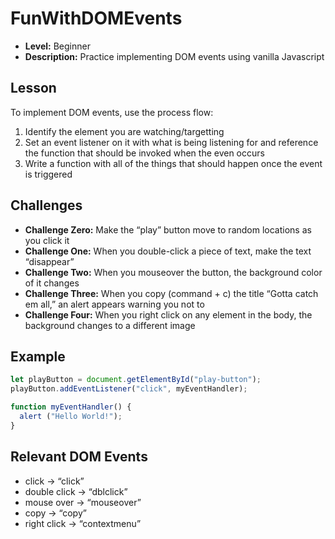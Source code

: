 # FunWithDOMEvents
* **Level:** Beginner
* **Description:** Practice implementing DOM events using vanilla Javascript

## Lesson
To implement DOM events, use the process flow:
1. Identify the element you are watching/targetting
2. Set an event listener on it with what is being listening for and reference the function that should be invoked when the even occurs
3. Write a function with all of the things that should happen once the event is triggered


## Challenges
* **Challenge Zero:** Make the “play” button move to random locations as you click it
* **Challenge One:** When you double-click a piece of text, make the text “disappear”
* **Challenge Two:** When you mouseover the button, the background color of it changes
* **Challenge Three:** When you copy (command + c) the title “Gotta catch em all,” an alert appears warning you not to
* **Challenge Four:** When you right click on any element in the body, the background changes to a different image


## Example
```javascript  
let playButton = document.getElementById("play-button");
playButton.addEventListener("click", myEventHandler);

function myEventHandler() {
  alert ("Hello World!");
}
```

## Relevant DOM Events
* click →  “click”
* double click → “dblclick”
* mouse over → “mouseover” 
* copy → “copy”
* right click → “contextmenu”
